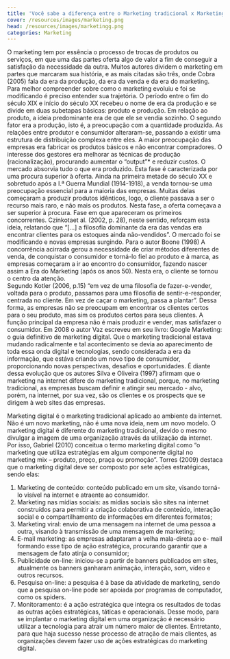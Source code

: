 ```yaml
---
title: 'Você sabe a diferença entre o Marketing tradicional x Marketing digital?'
cover: /resources/images/marketing.png
head: /resources/images/marketingg.png
categories: Marketing 
---
```

O marketing tem por essência o processo de trocas de produtos ou serviços, em que uma das partes oferta algo de valor a fim de conseguir a satisfação da necessidade da outra. Muitos autores dividem o marketing em partes que marcaram sua história, e as mais citadas são três, onde Cobra (2005) fala da era da produção, da era da venda e da era do marketing. Para melhor compreender sobre como o marketing evoluiu e foi se modificando é preciso entender sua trajetória. O período entre o fim do século XIX e início do século XX recebeu o nome de era da produção e se divide em duas subetapas básicas: produto e produção. Em relação ao produto, a ideia predominante era de que ele se vendia sozinho. O segundo fator era a produção, isto é, a preocupação com a quantidade produzida. As relações entre produtor e consumidor alteraram-se, passando a existir uma estrutura de distribuição complexa entre eles. A maior preocupação das empresas era fabricar os produtos básicos e não encontrar compradores. O interesse dos gestores era melhorar as técnicas de produção (racionalização), procurando aumentar o “output”* e reduzir custos. O mercado absorvia tudo o que era produzido. Esta fase é caracterizada por uma procura superior à oferta.
      Ainda na primeira metade do século XX e sobretudo após a I.ª Guerra Mundial (1914-1918), a venda tornou-se uma preocupação essencial para a maioria das empresas. Muitas delas começaram a produzir produtos idênticos, logo, o cliente passava a ser o recurso mais raro, e não mais os produtos. Nesta fase, a oferta começava a ser superior à procura. Fase em que apareceram os primeiros concorrentes.  Czinkotaet al. (2002, p. 28), neste sentido, reforçam esta ideia, relatando que “[...] a filosofia dominante da era das vendas era encontrar clientes para os estoques ainda não-vendidos”.
O mercado foi se modificando e novas empresas surgindo. Para o autor Boone (1998) A concorrência acirrada gerou a necessidade de criar métodos diferentes de venda, de conquistar o consumidor e torná-lo fiel ao produto e à marca, as empresas começaram a ir ao encontro do consumidor, fazendo nascer assim a Era do Marketing (após os anos 50). Nesta era, o cliente se tornou o centro da atenção.  
Segundo Kotler (2006, p.15) “em vez de uma filosofia de fazer-e-vender, voltada para o produto, passamos para uma filosofia de sentir-e-responder, centrada no cliente. Em vez de caçar o marketing, passa a plantar”. Dessa forma, as empresas não se preocupam em encontrar os clientes certos para o seu produto, mas sim os produtos certos para seus clientes. A função principal da empresa não é mais produzir e vender, mas satisfazer o consumidor. 
Em 2008 o autor Vaz escreveu em seu livro: Google Marketing: o guia definitivo de marketing digital. Que o marketing tradicional estava  mudando radicalmente e tal acontecimento se devia ao aparecimento de toda essa onda digital e tecnologias, sendo considerada a era da informação, que estáva criando um novo tipo de consumidor, proporcionando novas perspectivas, desafios e oportunidades. 
É diante dessa evolução que os autores Silva e Oliveira (1997) afirmam que o marketing na internet difere do marketing tradicional, porque, no marketing tradicional, as empresas buscam definir e atingir seu mercado - alvo, porém, na internet, por sua vez, são os clientes e os prospects que se dirigem à web sites das empresas.

Marketing digital é o marketing tradicional aplicado ao ambiente da internet. Não é um novo marketing, não é uma nova ideia, nem um novo modelo. O marketing digital é diferente do marketing tradicional, devido o mesmo divulgar a imagem de uma organização através da utilização da internet. Por isso, Gabriel (2010) conceitua o termo marketing digital como “o marketing que utiliza estratégias em algum componente digital no marketing mix – produto, preço, praça ou promoção”. Torres (2009) destaca que o marketing digital deve ser composto por sete ações estratégicas, sendo elas:
1. Marketing de conteúdo: conteúdo publicado em um site, visando torná-lo visível na internet e atraente ao consumidor.
2. Marketing nas mídias sociais: as mídias sociais são sites na internet construídos para permitir a criação colaborativa de conteúdo, interação social e o compartilhamento de informações em diferentes formatos; 
3. Marketing viral: envio de uma mensagem na internet de uma pessoa a outra, visando à transmissão de uma mensagem de marketing; 
4. E-mail marketing: as empresas adaptaram a velha mala-direta ao e- mail formando esse tipo de ação estratégica, procurando garantir que a mensagem de fato atinja o consumidor;
5. Publicidade on-line: iniciou-se a partir de banners publicados em sites, atualmente os banners ganharam animação, interação, som, vídeo e outros recursos.
6. Pesquisa on-line: a pesquisa é à base da atividade de marketing, sendo que a pesquisa on-line pode ser apoiada por programas de computador, como os spiders. 
7. Monitoramento: é a ação estratégica que integra os resultados de todas as outras ações estratégicas, táticas e operacionais.
      Desse modo, para se implantar o marketing digital em uma organização é necessário utilizar a tecnologia para atrair um número maior de clientes. Entretanto, para que haja sucesso nesse processo de atração de mais clientes, as organizações devem fazer uso de ações estratégicas do marketing digital.
